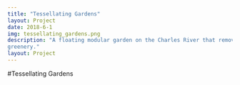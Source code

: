 ```yaml
---
title: "Tessellating Gardens"
layout: Project
date: 2018-6-1
img: tessellating_gardens.png
description: "A floating modular garden on the Charles River that removes pollutants from the environment and adds 
greenery."
layout: Project
---
```


#Tessellating Gardens

